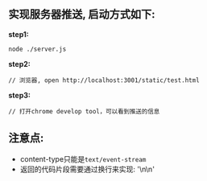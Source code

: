 ## 实现服务器推送, 启动方式如下:

**step1:**

  	node ./server.js

**step2:**

  	// 浏览器, open http://localhost:3001/static/test.html

**step3:**

  	// 打开chrome develop tool，可以看到推送的信息

## 注意点:

- content-type只能是`text/event-stream`
- 返回的代码片段需要通过换行来实现: '\n\n'
